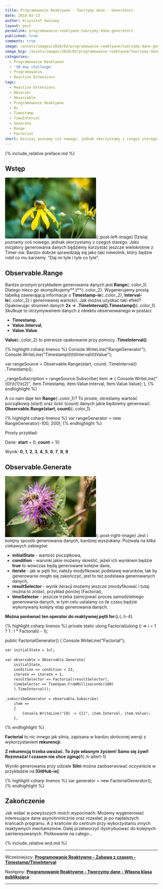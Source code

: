 ```yaml
---
title: Programowanie Reaktywne - Tworzymy dane - Generators.
date: 2018-02-13
author: Krzysztof Owsiany
layout: post
permalink: programowanie-reaktywne-tworzymy-dane-generators
published: true
comments: true        
image: /assets/images/2018/02/programowanie-reaktywne/tworzymy-dane-generators/post.jpg
image_big: /assets/images/2018/02/programowanie-reaktywne/tworzymy-dane-generators/post-big.jpg
categories:
  - Programowanie Reaktywne
  - '30 day challenge'
  - Programowanie
  - Reactive Extensions
tags:
  - Reactive Extensions
  - Observer
  - Observable
  - Programowanie Reaktywne
  - Rx
  - Timestamp
  - TimeInterval  
  - Generate
  - Range
  - Factorial
short: Dzisiaj poznamy coś nowego, jednak skorzystamy z czegoś starego. Jako inicjatory generowania danych będziemy korzystać jeszcze wielokrotnie z Timer-ów. Bardzo dobrze sprawdzają się jako taki niewolnik, który będzie robił co mu karzemy. "Daj mi tyle i tyle co tyle".
---
```

{% include_relative preface.md %}

## Wstęp
[![Reactive Extensions - Range][post]][post-big]{:.post-left-image}
Dzisiaj poznamy coś nowego, jednak skorzystamy z czegoś starego. Jako inicjatory generowania danych będziemy korzystać jeszcze wielokrotnie z Timer-ów. Bardzo dobrze sprawdzają się jako taki niewolnik, który będzie robił co mu karzemy. "Daj mi tyle i tyle co tyle".

## Observable.Range
Bardzo prostym przykładem generowania danych jest **Range**{:.color_1}. Dlatego nieco go skomplikujemy**:)**{:.color_2}.
Wygenerujemy prostą tabelką zawierającą informacje o **Timestamp-ie**{:.color_2}, **Interval-le**{:.color_2} i generowanej wartości.
Jak można uzyskać taki efekt? Opakowując strumień danych **2x** => **.TimeInterval().Timestamp()**{:.color_1}.
Skutkuje to otrzymywaniem danych z obiektu obserwowanego w postaci:
* **Timestamp**, 
* **Value.Interval**, 
* **Value.Value**.

**Value**{:.color_2} to pierwsze opakowanie przy pomocy **.TimeInterval()**.

{% highlight csharp linenos %}
Console.WriteLine("RangeGenerator");
Console.WriteLine("Timestamp\t\t\tInterval\t\tValue");

var rangeSource = Observable.Range(start, count)
	.TimeInterval()
	.Timestamp();

_rangeSubscription = rangeSource.Subscribe(
	item =>
	{
		Console.WriteLine("{0}\t{1}\t{2}", 
			item.Timestamp, 
			item.Value.Interval, 
			item.Value.Value);
	},
{% endhighlight %}

A co nam daje ten **Range**{:.color_1}? To proste, określamy wartość początkową (start) oraz ilość (count) danych jakie będziemy generować: **Observable.Range(start, count)**{:.color_1}.

{% highlight csharp linenos %}
var rangeGenerator = new RangeGenerator(-100, 200);
{% endhighlight %}

Prosty przykład:

Dane: **start** = 0, **count** = 10

Wynik: **0**, **1**, **2**, **3**, **4**, **5**, **6**, **7**, **8**, **9**

## Observable.Generate
[![Reactive Extensions - Generate][image1]][image1-big]{:.post-right-image}
Jest i kolejny sposób generowania danych, bardziej wyszukany. Pozwala na kilka ciekawych zabiegów:
* **initialState** - wartość początkowa,
* **condition** - warunki jakie możemy określić, jeżeli ich wynikiem będzie **true** to wówczas będą generowane kolejne dane,
* **iterate** - jak w pętli for, należy modyfikować podstawę warunków, tak by generowanie mogło się zakończyć, jest to też podstawa generowanych danych,
* **resultSelector** - wynik iteracji możemy jeszcze zmodyfikować i tutaj można to zrobić, przykład poniżej (Factorial),
* **timeSelector** - jeszcze trzeba zainicjować proces samodzielnego generowania danych, w tym celu ustalamy co ile czasu będzie wykonywany kolejny etap generowania danych.

**Można porównać ten operator do reaktywnej pętli for:).**{:.h-4}

{% highlight csharp linenos %}
private static ulong Factorial(ulong i) => i < 1 ? 1 : i * Factorial(i - 1);

public FactorialGenerator()
{
	Console.WriteLine("Factorial");

	var initialState = 1ul;

	var observable = Observable.Generate(
		initialState,
		condition => condition < 23,
		iterate => iterate + 1,
		resultSelector => Factorial(resultSelector),
		timeSelector => TimeSpan.FromMilliseconds(100)
		).TimeInterval();

	_subscribeGenerator = observable.Subscribe(
		item =>
		{
			Console.WriteLine("{0} -> {1}", item.Interval, item.Value);
		},
{% endhighlight %}

**Factorial** to nic innego jak silnia, zapisana w bardzo skróconej wersji z wykorzystaniem **rekurencji**.

**Z rekurencją trzeba uważać. To żyje własnym życiem! Samo się żywi! Rozmnaża! I czasem nie chce zginąć!**{:.h-allert-1}

Wyniki generowania przy udziale **Silni** można zaobserwować oczywiście w przykładzie na **[GitHub-ie]**.

{% highlight csharp linenos %}
var generator = new FactorialGenerator();
{% endhighlight %}

## Zakończenie
Jak widać w powyższych moich wypocinach. Możemy wygenerować interesujące dane asynchronicznie oraz rozesłać je po najdalszych krańcach programu. A z krańców do centrum przy wykorzystaniu innych reaktywnych mechanizmów. Dalej przetworzyć dystrybuować do kolejnych zainteresowanych. Plotkowanie na całego...

{% include_relative end.md %}

------
Wcześniejszy: **[Programowanie Reaktywne - Zabawa z czasem - Timestamp/TimeInterval][previous]**

Następny: **[Programowanie Reaktywne - Tworzymy dane - Własna klasa publikująca][next]**

------
[previous]: {{site.url}}/programowanie-reaktywne-zabawa-z-czasem-timestamp-and-timeinterval
[next]: {{site.url}}/programowanie-reaktywne-tworzymy-dane-wlasna-klasa-publikujaca

[post]: /assets/images/2018/02/programowanie-reaktywne/tworzymy-dane-generators/post.jpg
[post-big]: /assets/images/2018/02/programowanie-reaktywne/tworzymy-dane-generators/post-big.jpg

[image1]: /assets/images/2018/02/programowanie-reaktywne/tworzymy-dane-generators/image1.jpg
[image1-big]: /assets/images/2018/02/programowanie-reaktywne/tworzymy-dane-generators/image1-big.jpg

[Observable.Interval]: {{site.url}}/programowanie-reaktywne-tworzymy-dane-generators